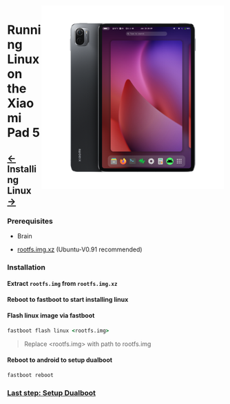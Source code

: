 <img align="right" src="../../assets/nabu.png" width="425" alt="Linux Running On A Xiaomi Pad 5">


# Running Linux on the Xiaomi Pad 5

## [←](prepare-en.md) Installing Linux [→](dualboot-en.md)

### Prerequisites
- Brain
  
- [rootfs.img.xz](https://mega.nz/folder/CVMGEAiB#7oazR3wpkKdAH2eZChtRTg) (Ubuntu-V0.91 recommended)

### Installation

#### Extract `rootfs.img` from `rootfs.img.xz`

#### Reboot to fastboot to start installing linux

#### Flash linux image via fastboot
```cmd
fastboot flash linux <rootfs.img>
```
> Replace <rootfs.img> with path to rootfs.img

#### Reboot to android to setup dualboot
```sh
fastboot reboot
```

### [Last step: Setup Dualboot](dualboot-en.md)
